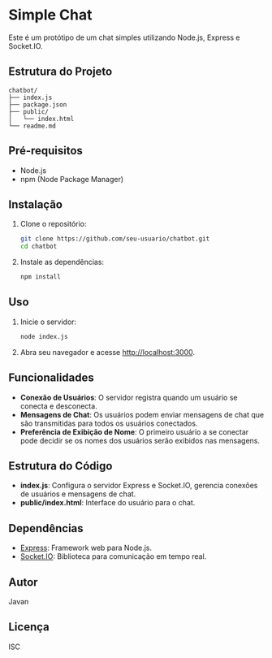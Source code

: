 # Simple Chat

Este é um protótipo de um chat simples utilizando Node.js, Express e Socket.IO.

## Estrutura do Projeto
``` 
chatbot/
├── index.js 
├── package.json 
├── public/ 
│   └── index.html 
└── readme.md
```
## Pré-requisitos

- Node.js
- npm (Node Package Manager)

## Instalação

1. Clone o repositório:

    ```sh
    git clone https://github.com/seu-usuario/chatbot.git
    cd chatbot
    ```

2. Instale as dependências:

    ```sh
    npm install
    ```

## Uso

1. Inicie o servidor:

    ```sh
    node index.js
    ```

2. Abra seu navegador e acesse [http://localhost:3000](http://localhost:3000).

## Funcionalidades

- **Conexão de Usuários**: O servidor registra quando um usuário se conecta e desconecta.
- **Mensagens de Chat**: Os usuários podem enviar mensagens de chat que são transmitidas para todos os usuários conectados.
- **Preferência de Exibição de Nome**: O primeiro usuário a se conectar pode decidir se os nomes dos usuários serão exibidos nas mensagens.

## Estrutura do Código

- **index.js**: Configura o servidor Express e Socket.IO, gerencia conexões de usuários e mensagens de chat.
- **public/index.html**: Interface do usuário para o chat.

## Dependências

- [Express](https://expressjs.com/): Framework web para Node.js.
- [Socket.IO](https://socket.io/): Biblioteca para comunicação em tempo real.

## Autor

Javan

## Licença

ISC